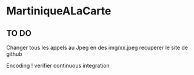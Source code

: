 # MartiniqueALaCarte

## TO DO 
Changer tous les appels au Jpeg en des img/xx.jpeg
recuperer le site de github

Encoding !
verifier continuous integration
